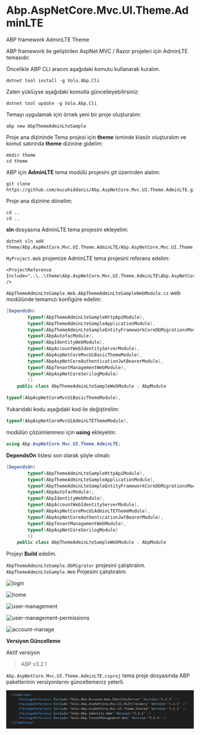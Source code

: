 # Abp.AspNetCore.Mvc.UI.Theme.AdminLTE
ABP framework AdminLTE Theme


ABP framework ile geliştirilen AspNet MVC / Razor projeleri için AdminLTE temasıdır.

Öncelikle ABP CLI aracını aşağıdaki komutu kullanarak kuralım.

````shell
dotnet tool install -g Volo.Abp.Cli
````

Zaten yüklüyse aşağıdaki komutla güncelleyebilirsiniz:

````shell
dotnet tool update -g Volo.Abp.Cli
````

Temayı uygulamak için örnek yeni bir proje oluşturalım:

````shell
abp new AbpThemeAdminLteSample
````

Proje ana dizininde Tema projesi için **theme** isminde klasör oluşturalım ve komut satırında **theme** dizinine gidelim:

````shell
mkdir theme
cd theme
````

ABP için **AdminLTE** tema modülü projesini git üzerinden alalım:

````shell
git clone https://github.com/mucahiddanis/Abp.AspNetCore.Mvc.UI.Theme.AdminLTE.git
````

Proje ana dizinine dönelim:

````shell
cd ..
cd ..
````

**sln** dosyasına AdminLTE tema projesini ekleyelim:

````shell
dotnet sln add theme/Abp.AspNetCore.Mvc.UI.Theme.AdminLTE/Abp.AspNetCore.Mvc.UI.Theme.AdminLTE.csproj
````

`MyProject.Web` projemize AdminLTE tema projesini referans edelim:

````shell
<ProjectReference Include="..\..\theme\Abp.AspNetCore.Mvc.UI.Theme.AdminLTE\Abp.AspNetCore.Mvc.UI.Theme.AdminLTE.csproj" />
````

`AbpThemeAdminLteSample.Web.AbpThemeAdminLteSampleWebModule.cs` web modülünde temamızı konfigüre edelim:

````csharp
[DependsOn(
        typeof(AbpThemeAdminLteSampleHttpApiModule),
        typeof(AbpThemeAdminLteSampleApplicationModule),
        typeof(AbpThemeAdminLteSampleEntityFrameworkCoreDbMigrationsModule),
        typeof(AbpAutofacModule),
        typeof(AbpIdentityWebModule),
        typeof(AbpAccountWebIdentityServerModule),
        typeof(AbpAspNetCoreMvcUiBasicThemeModule),
        typeof(AbpAspNetCoreAuthenticationJwtBearerModule),
        typeof(AbpTenantManagementWebModule),
        typeof(AbpAspNetCoreSerilogModule)
        )]
    public class AbpThemeAdminLteSampleWebModule : AbpModule
````


````csharp
typeof(AbpAspNetCoreMvcUiBasicThemeModule),
````

Yukarıdaki kodu aşağıdaki kod ile değiştirelim:

````csharp
typeof(AbpAspNetCoreMvcUiAdminLTEThemeModule),
````

modülün çözümlenmesi için **using** ekleyelim:

````csharp
using Abp.AspNetCore.Mvc.UI.Theme.AdminLTE;
````

**DependsOn** listesi son olarak şöyle olmalı:

````csharp
[DependsOn(
        typeof(AbpThemeAdminLteSampleHttpApiModule),
        typeof(AbpThemeAdminLteSampleApplicationModule),
        typeof(AbpThemeAdminLteSampleEntityFrameworkCoreDbMigrationsModule),
        typeof(AbpAutofacModule),
        typeof(AbpIdentityWebModule),
        typeof(AbpAccountWebIdentityServerModule),
        typeof(AbpAspNetCoreMvcUiAdminLTEThemeModule),
        typeof(AbpAspNetCoreAuthenticationJwtBearerModule),
        typeof(AbpTenantManagementWebModule),
        typeof(AbpAspNetCoreSerilogModule)
        )]
    public class AbpThemeAdminLteSampleWebModule : AbpModule
````


Projeyi **Build** edelim.

`AbpThemeAdminLteSample.DbMigrator` projesini çalıştıralım.
`AbpThemeAdminLteSample.Web` Projesini çalıştıralım.

![login](screenshots/login.png)

![home](screenshots/home.png)

![user-management](screenshots/user-management.png)

![user-management-permissions](screenshots/user-management-permissions.png)

![account-manage](screenshots/account-manage.png)



**Versiyon Güncelleme**

Aktif versiyon

> ABP v3.2.1

`Abp.AspNetCore.Mvc.UI.Theme.AdminLTE.csproj` tema proje dosyasında ABP paketlerinin versiyonlarını güncellemeniz yeterli.

![theme-abp-package-references](screenshots/theme-abp-package-references.png)